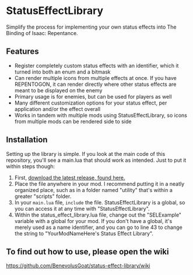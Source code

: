 # StatusEffectLibrary
 Simplify the process for implementing your own status effects into The Binding of Isaac: Repentance.

## Features
- Register completely custom status effects with an identifier, which it turned into both an enum and a bitmask
- Can render multiple icons from multiple effects at once. If you have REPENTOGON, it can render directly where other status effects are meant to be displayed on the enemy
- Primary usage is for enemies, but can be used for players as well
- Many different customization options for your status effect, per application and/or the effect overall
- Works in tandem with multiple mods using StatusEffectLibrary, so icons from multiple mods can be rendered side to side

## Installation
Setting up the library is simple. If you look at the main code of this repository, you'll see a main.lua that should work as intended. Just to put it within steps though:
1. First, [download the latest release, found here.](https://github.com/BenevolusGoat/status-effect-library/releases/)
2. Place the file anywhere in your mod. I recommend putting it in a neatly organized place, such as in a folder named "utility" that's within a greater "scripts" folder.
3. In your `main.lua` file, `include` the file. StatusEffectLibrary is a global, so you can access it at any time with "StatusEffectLibrary".
4. Within the status_effect_library.lua file, change out the "SELExample" variable with a global for your mod. If you don't have a global, it's merely used as a name identifier, and you can go to line 43 to change the string to "YourModNameHere's Status Effect Library".

## To find out how to use, please open the wiki
https://github.com/BenevolusGoat/status-effect-library/wiki
